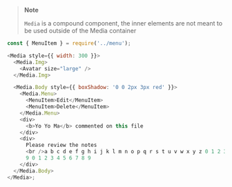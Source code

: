 > **Note**
>
> `Media` is a compound component, the inner elements are not meant to be used outside of the Media container

```js
const { MenuItem } = require('../menu');

<Media style={{ width: 300 }}>
  <Media.Img>
    <Avatar size="large" />
  </Media.Img>

  <Media.Body style={{ boxShadow: '0 0 2px 3px red' }}>
    <Media.Menu>
      <MenuItem>Edit</MenuItem>
      <MenuItem>Delete</MenuItem>
    </Media.Menu>
    <div>
      <b>Yo Yo Ma</b> commented on this file
    </div>
    <div>
      Please review the notes
      <br />a b c d e f g h i j k l m n o p q r s t u v w x y z 0 1 2 3 4 5 6 7 8
      9 0 1 2 3 4 5 6 7 8 9
    </div>
  </Media.Body>
</Media>;
```
